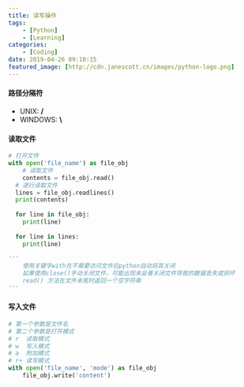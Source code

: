 ```yaml
---
title: 读写操作
tags: 
	- [Python]
	- [Learning]
categories:
	- [Coding]
date: 2019-04-26 09:10:15
featured_image: [http://cdn.janescott.cn/images/python-logo.png]
---
```


#### 路径分隔符

- UNIX:  **/**
- WINDOWS: **\\**

#### 读取文件

```python
# 打开文件
with open('file_name') as file_obj
	# 读取文件
	contents = file_obj.read()
  # 逐行读取文件
  lines = file_obj.readlines()
  print(contents)
  
  for line in file_obj:
    print(line)
    
  for line in lines:
    print(line)
  
'''
	使用关键字with在不需要访问文件后python自动将其关闭
	如果使用close()手动关闭文件，可能出现未妥善关闭文件导致的数据丢失或损坏
	read() 方法在文件末尾时返回一个空字符串
'''
```

#### 写入文件

```python
# 第一个参数是文件名
# 第二个参数是打开模式
# r  读取模式
# w  写入模式
# a  附加模式
# r+ 读写模式
with open('file_name', 'mode') as file_obj
	file_obj.write('content')
```